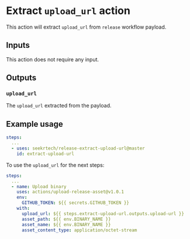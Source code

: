 # Extract `upload_url` action

This action will extract `upload_url` from `release` workflow payload.

## Inputs

This action does not require any input.

## Outputs

### `upload_url`

The `upload_url` extracted from the payload.

## Example usage

```yml
steps:
  ...
  - uses: seekrtech/release-extract-upload-url@master
    id: extract-upload-url
```

To use the `upload_url` for the next steps:

```yml
steps:
  ...
  - name: Upload binary
    uses: actions/upload-release-asset@v1.0.1
    env:
      GITHUB_TOKEN: ${{ secrets.GITHUB_TOKEN }}
    with:
      upload_url: ${{ steps.extract-upload-url.outputs.upload-url }}
      asset_path: ${{ env.BINARY_NAME }}
      asset_name: ${{ env.BINARY_NAME }}
      asset_content_type: application/octet-stream
```